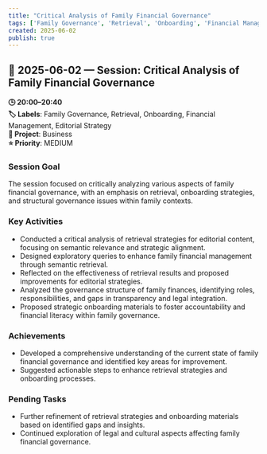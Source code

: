 ```yaml
---
title: "Critical Analysis of Family Financial Governance"
tags: ['Family Governance', 'Retrieval', 'Onboarding', 'Financial Management', 'Editorial Strategy']
created: 2025-06-02
publish: true
---
```


## 📅 2025-06-02 — Session: Critical Analysis of Family Financial Governance

**🕒 20:00–20:40**  
**🏷️ Labels**: Family Governance, Retrieval, Onboarding, Financial Management, Editorial Strategy  
**📂 Project**: Business  
**⭐ Priority**: MEDIUM  


### Session Goal
The session focused on critically analyzing various aspects of family financial governance, with an emphasis on retrieval, onboarding strategies, and structural governance issues within family contexts.

### Key Activities
- Conducted a critical analysis of retrieval strategies for editorial content, focusing on semantic relevance and strategic alignment.
- Designed exploratory queries to enhance family financial management through semantic retrieval.
- Reflected on the effectiveness of retrieval results and proposed improvements for editorial strategies.
- Analyzed the governance structure of family finances, identifying roles, responsibilities, and gaps in transparency and legal integration.
- Proposed strategic onboarding materials to foster accountability and financial literacy within family governance.

### Achievements
- Developed a comprehensive understanding of the current state of family financial governance and identified key areas for improvement.
- Suggested actionable steps to enhance retrieval strategies and onboarding processes.

### Pending Tasks
- Further refinement of retrieval strategies and onboarding materials based on identified gaps and insights.
- Continued exploration of legal and cultural aspects affecting family financial governance.

